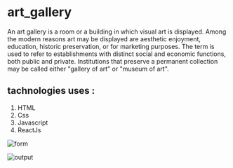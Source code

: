 #  art_gallery 
An art gallery is a room or a building in which visual art is displayed. Among the modern reasons art may be displayed are aesthetic enjoyment, education, historic preservation, or for marketing purposes. The term is used to refer to establishments with distinct social and economic functions, both public and private. Institutions that preserve a permanent collection may be called either "gallery of art" or "museum of art".

## tachnologies uses :
1. HTML
2. Css
3. Javascript
4. ReactJs


![form](https://i.ibb.co/yYX8Pbx/registration-form.jpg)

![output](https://i.ibb.co/W6vsrJK/artist-data.jpg)
